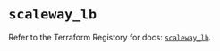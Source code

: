 # `scaleway_lb`

Refer to the Terraform Registory for docs: [`scaleway_lb`](https://registry.terraform.io/providers/scaleway/scaleway/2.28.0/docs/resources/lb).

